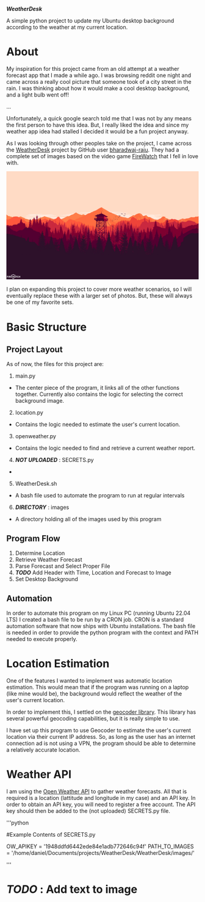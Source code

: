 ***WeatherDesk***

A simple python project to update my Ubuntu desktop background according to the weather at my current location.

# About

My inspiration for this project came from an old attempt at a weather forecast app that I made a while ago. I was browsing reddit one night and came across a really cool picture that someone took of a city street in the rain. I was thinking about how it would make a cool desktop background, and a light bulb went off! 

...

Unfortunately, a quick google search told me that I was not by any means the first person to have this idea. But, I really liked the idea and since my weather app idea had stalled I decided it would be a fun project anyway. 

As I was looking through other peoples take on the project, I came across the [WeatherDesk](https://github.com/bharadwaj-raju/WeatherDesk) project by GitHub user [bharadwaj-raju](https://github.com/bharadwaj-raju). They had a complete set of images based on the video game [FireWatch](https://www.firewatchgame.com/) that I fell in love with. 

![Image for a clear day](/images/day-clear.jpg)

I plan on expanding this project to cover more weather scenarios, so I will eventually replace these with a larger set of photos. But, these will always be one of my favorite sets.

# Basic Structure

## Project Layout

As of now, the files for this project are:
1. main.py
- The center piece of the program, it links all of the other functions together. Currently also contains the logic for selecting the correct background image.
2. location.py
- Contains the logic needed to estimate the user's current location.
3. openweather.py
- Contains the logic needed to find and retrieve a current weather report. 
4. ***NOT UPLOADED*** : SECRETS.py
- 
5. WeatherDesk.sh
- A bash file used to automate the program to run at regular intervals
6. ***DIRECTORY*** : images
- A directory holding all of the images used by this program

## Program Flow

1. Determine Location
2. Retrieve Weather Forecast
3. Parse Forecast and Select Proper File
4. ***TODO*** Add Header with Time, Location and Forecast to Image
5. Set Desktop Background

## Automation

In order to automate this program on my Linux PC (running Ubuntu 22.04 LTS) I created a bash file to be run by a CRON job. CRON is a standard automation software that now ships with Ubuntu installations. The bash file is needed in order to provide the python program with the context and PATH needed to execute properly.

# Location Estimation

One of the features I wanted to implement was automatic location estimation. This would mean that if the program was running on a laptop (like mine would be), the background would reflect the weather of the user's current location.

In order to implement this, I settled on the [geocoder library](https://geocoder.readthedocs.io/api.html). This library has several powerful geocoding capabilities, but it is really simple to use.

I have set up this program to use Geocoder to estimate the user's current location via their current IP address. So, as long as the user has an internet connection ad is not using a VPN, the program should be able to determine a relatively accurate location.

# Weather API

I am using the [Open Weather API](https://openweathermap.org/api) to gather weather forecasts. All that is required is a location (lattitude and longitude in my case) and an API key. In order to obtain an API key, you will need to register a free account. The API key should then be added to the (not uploaded) SECRETS.py file.

'''python

#Example Contents of SECRETS.py

OW_APIKEY = '1948ddfd6442ede84e1adb772646c94f'
PATH_TO_IMAGES = '/home/daniel/Documents/projects/WeatherDesk/WeatherDesk/images/'

'''

# 


# ***TODO*** : Add text to image


